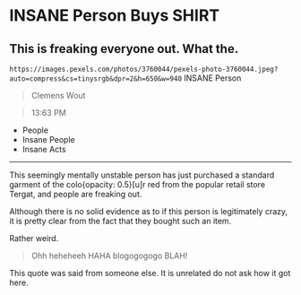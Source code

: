 # INSANE Person Buys SHIRT

## This is freaking everyone out. What the.

`https://images.pexels.com/photos/3760044/pexels-photo-3760044.jpeg?auto=compress&cs=tinysrgb&dpr=2&h=650&w=940` INSANE Person

> Clemens Wout

> 13:63 PM

- People
- Insane People
- Insane Acts

---

This seemingly mentally unstable person has just purchased a standard garment of the colo{opacity: 0.5}[u]r red from the popular retail store Tergat, and people are freaking out.

Although there is no solid evidence as to if this person is legitimately crazy, it is pretty clear from the fact that they bought such an item.

Rather weird.

> Ohh heheheeh HAHA blogogogogo BLAH!

This quote was said from someone else. It is unrelated do not ask how it got here.